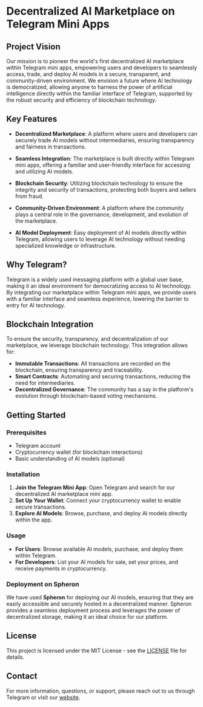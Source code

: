 # Decentralized AI Marketplace on Telegram Mini Apps

## Project Vision

Our mission is to pioneer the world's first decentralized AI marketplace within Telegram mini apps, empowering users and developers to seamlessly access, trade, and deploy AI models in a secure, transparent, and community-driven environment. We envision a future where AI technology is democratized, allowing anyone to harness the power of artificial intelligence directly within the familiar interface of Telegram, supported by the robust security and efficiency of blockchain technology.

## Key Features

- **Decentralized Marketplace**: A platform where users and developers can securely trade AI models without intermediaries, ensuring transparency and fairness in transactions.

- **Seamless Integration**: The marketplace is built directly within Telegram mini apps, offering a familiar and user-friendly interface for accessing and utilizing AI models.

- **Blockchain Security**: Utilizing blockchain technology to ensure the integrity and security of transactions, protecting both buyers and sellers from fraud.

- **Community-Driven Environment**: A platform where the community plays a central role in the governance, development, and evolution of the marketplace.

- **AI Model Deployment**: Easy deployment of AI models directly within Telegram, allowing users to leverage AI technology without needing specialized knowledge or infrastructure.

## Why Telegram?

Telegram is a widely used messaging platform with a global user base, making it an ideal environment for democratizing access to AI technology. By integrating our marketplace within Telegram mini apps, we provide users with a familiar interface and seamless experience, lowering the barrier to entry for AI technology.

## Blockchain Integration

To ensure the security, transparency, and decentralization of our marketplace, we leverage blockchain technology. This integration allows for:

- **Immutable Transactions**: All transactions are recorded on the blockchain, ensuring transparency and traceability.
- **Smart Contracts**: Automating and securing transactions, reducing the need for intermediaries.
- **Decentralized Governance**: The community has a say in the platform's evolution through blockchain-based voting mechanisms.

## Getting Started

### Prerequisites

- Telegram account
- Cryptocurrency wallet (for blockchain interactions)
- Basic understanding of AI models (optional)

### Installation

1. **Join the Telegram Mini App**: Open Telegram and search for our decentralized AI marketplace mini app.
2. **Set Up Your Wallet**: Connect your cryptocurrency wallet to enable secure transactions.
3. **Explore AI Models**: Browse, purchase, and deploy AI models directly within the app.

### Usage

- **For Users**: Browse available AI models, purchase, and deploy them within Telegram.
- **For Developers**: List your AI models for sale, set your prices, and receive payments in cryptocurrency.

### Deployment on Spheron

We have used **Spheron** for deploying our AI models, ensuring that they are easily accessible and securely hosted in a decentralized manner. Spheron provides a seamless deployment process and leverages the power of decentralized storage, making it an ideal choice for our platform.

## License

This project is licensed under the MIT License - see the [LICENSE](LICENSE) file for details.

## Contact

For more information, questions, or support, please reach out to us through Telegram or visit our [website](#).


